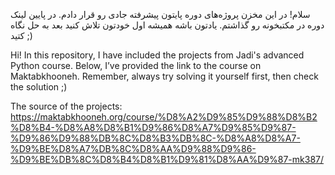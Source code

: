 سلام! در این مخزن پروژه‌های دوره پایتون پیشرفته جادی رو قرار دادم.
در پایین لینک دوره در مکتبخونه رو گذاشتم.
یادتون باشه همیشه اول خودتون تلاش کنید بعد به حل نگاه کتید ;)

Hi! In this repository, I have included the projects from Jadi's advanced Python course.
Below, I’ve provided the link to the course on Maktabkhooneh.
Remember, always try solving it yourself first, then check the solution ;)


The source of the projects:
https://maktabkhooneh.org/course/%D8%A2%D9%85%D9%88%D8%B2%D8%B4-%D8%A8%D8%B1%D9%86%D8%A7%D9%85%D9%87-%D9%86%D9%88%DB%8C%D8%B3%DB%8C-%D8%A8%D8%A7-%D9%BE%D8%A7%DB%8C%D8%AA%D9%88%D9%86-%D9%BE%DB%8C%D8%B4%D8%B1%D9%81%D8%AA%D9%87-mk387/






